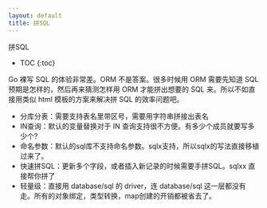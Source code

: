 ```yaml
---
layout: default
title: 拼SQL
---
```


拼SQL

* TOC
{:toc}

Go 裸写 SQL 的体验非常差。ORM 不是答案。很多时候用 ORM 需要先知道 SQL 预期是怎样的，然后再来猜测怎样用 ORM 才能拼出想要的 SQL 来。所以不如直接用类似 html 模板的方案来解决拼 SQL 的效率问题吧。

* 分库分表：需要支持表名里带区号，需要用字符串拼接出表名
* IN查询：默认的变量替换对于 IN 查询支持很不方便。有多少个成员就要写多少个?
* 命名参数：默认的sql库不支持命名参数。sqlx支持，所以sqlx的写法直接移植过来了。
* 快速拼SQL：更新多个字段，或者插入新记录的时候需要手拼SQL。sqlxx 直接帮你拼了
* 轻量级：直接用 database/sql 的 driver，连 database/sql 这一层都没有走。所有的对象绑定，类型转换，map创建的开销都被省去了。
